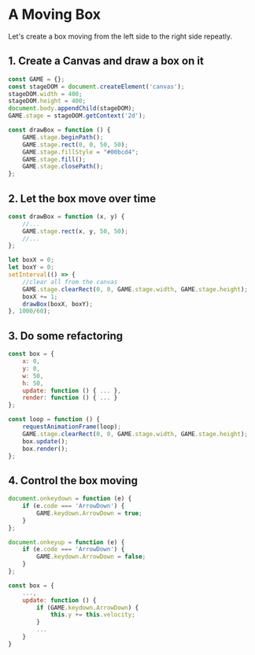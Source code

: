 # A Moving Box

Let's create a box moving from the left side to the right side repeatly.

## 1. Create a Canvas and draw a box on it

```js
const GAME = {};
const stageDOM = document.createElement('canvas');
stageDOM.width = 400;
stageDOM.height = 400;
document.body.appendChild(stageDOM);
GAME.stage = stageDOM.getContext('2d');
```

```js
const drawBox = function () {
    GAME.stage.beginPath();
    GAME.stage.rect(0, 0, 50, 50);
    GAME.stage.fillStyle = "#00bcd4";
    GAME.stage.fill();
    GAME.stage.closePath();
};
```

## 2. Let the box move over time

```js
const drawBox = function (x, y) {
    //...
    GAME.stage.rect(x, y, 50, 50);
    //...
};

let boxX = 0;
let boxY = 0;
setInterval(() => {
    //clear all from the canvas
    GAME.stage.clearRect(0, 0, GAME.stage.width, GAME.stage.height);
    boxX += 1;
    drawBox(boxX, boxY);
}, 1000/60);
```
## 3. Do some refactoring

```js
const box = {
    x: 0,
    y: 0,
    w: 50,
    h: 50,
    update: function () { ... },
    render: function () { ... }
};

const loop = function () {
    requestAnimationFrame(loop);
    GAME.stage.clearRect(0, 0, GAME.stage.width, GAME.stage.height);
    box.update();
    box.render();
};
```

## 4. Control the box moving

```js
document.onkeydown = function (e) {
    if (e.code === 'ArrowDown') {
        GAME.keydown.ArrowDown = true;
    }
};

document.onkeyup = function (e) {
    if (e.code === 'ArrowDown') {
        GAME.keydown.ArrowDown = false;
    }
};

const box = {
    ...,
    update: function () {
        if (GAME.keydown.ArrowDown) {
            this.y += this.velocity;
        }
        ...
    }
}
```